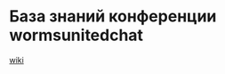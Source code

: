 # База знаний конференции wormsunitedchat

[wiki](https://github.com/wormsunited/knowledge_base/wiki)
